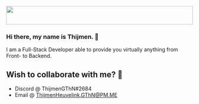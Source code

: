 <img src="https://i.imgur.com/Xt4TDXF.jpg" height="50" width="100%" />

### Hi there, my name is Thijmen. 👋
I am a Full-Stack Developer able to provide you virtually anything from Front- to Backend.

## Wish to collaborate with me? 👏
- Discord @ ThijmenGThN#2684
- Email @ ThijmenHeuvelink.GThN@PM.ME
